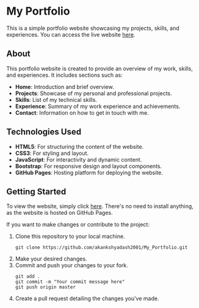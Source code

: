 # My Portfolio

This is a simple portfolio website showcasing my projects, skills, and experiences. You can access the live website [here](https://akankshyadash2001.github.io/My_Portfolio/).

## About

This portfolio website is created to provide an overview of my work, skills, and experiences. It includes sections such as:

- **Home**: Introduction and brief overview.
- **Projects**: Showcase of my personal and professional projects.
- **Skills**: List of my technical skills.
- **Experience**: Summary of my work experience and achievements.
- **Contact**: Information on how to get in touch with me.

## Technologies Used

- **HTML5**: For structuring the content of the website.
- **CSS3**: For styling and layout.
- **JavaScript**: For interactivity and dynamic content.
- **Bootstrap**: For responsive design and layout components.
- **GitHub Pages**: Hosting platform for deploying the website.

## Getting Started

To view the website, simply click [here](https://akankshyadash2001.github.io/My_Portfolio/). There's no need to install anything, as the website is hosted on GitHub Pages.

If you want to make changes or contribute to the project:

1. Clone this repository to your local machine.
   ```
   git clone https://github.com/akankshyadash2001/My_Portfolio.git
   ```
2. Make your desired changes.
3. Commit and push your changes to your fork.
   ```
   git add .
   git commit -m "Your commit message here"
   git push origin master
   ```
4. Create a pull request detailing the changes you've made.
